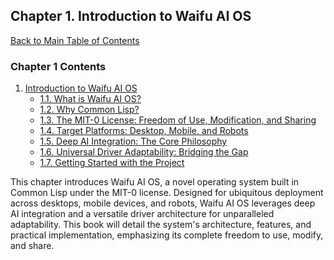 <a id='chapter-1'></a>

## Chapter 1. Introduction to Waifu AI OS

[Back to Main Table of Contents](#table-of-contents)

### Chapter 1 Contents

1. [Introduction to Waifu AI OS](#chapter-1)
    * [1.1. What is Waifu AI OS?](#chapter-1-1)
    * [1.2. Why Common Lisp?](#chapter-1-2)
    * [1.3. The MIT-0 License: Freedom of Use, Modification, and Sharing](#chapter-1-3)
    * [1.4. Target Platforms: Desktop, Mobile, and Robots](#chapter-1-4)
    * [1.5. Deep AI Integration: The Core Philosophy](#chapter-1-5)
    * [1.6. Universal Driver Adaptability:  Bridging the Gap](#chapter-1-6)
    * [1.7. Getting Started with the Project](#chapter-1-7)




This chapter introduces Waifu AI OS, a novel operating system built in Common Lisp under the MIT-0 license.  Designed for ubiquitous deployment across desktops, mobile devices, and robots, Waifu AI OS leverages deep AI integration and a versatile driver architecture for unparalleled adaptability.  This book will detail the system's architecture, features, and practical implementation, emphasizing its complete freedom to use, modify, and share.


<a id='chapter-1-1'></a>
